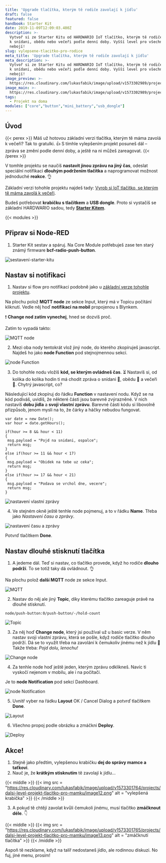 ```yaml
---
title: 'Upgrade tlačítka, kterým tě rodiče zavolají k jídlu'
draft: false
featured: false
handbook: Starter Kit
date: 2019-11-09T12:09:03.400Z
description: >-
  Vytvoř si ze Starter Kitu od HARDWARIO IoT tlačítko, kterým tě rodiče přivolají
  k snídani, obědu nebo večeři podle denní doby. Vyšší level pro všechny, kdo se
  nebojí!
slug: vylepsene-tlacitko-pro-rodice
meta_title: 'Upgrade tlačítka, kterým tě rodiče zavolají k jídlu'
meta_description: >-
  Vytvoř si ze Starter Kitu od HARDWARIO IoT tlačítko, kterým tě rodiče přivolají
  k snídani, obědu nebo večeři podle denní doby. Vyšší level pro všechny, kdo se
  nebojí!
image_preview: >-
  https://res.cloudinary.com/lukasfabik/image/upload/v1573302989/projects/dalsi-level-projekt-tlacitko-pro-mamku/05.png
image_main: >-
  https://res.cloudinary.com/lukasfabik/image/upload/v1573302989/projects/dalsi-level-projekt-tlacitko-pro-mamku/05.png
tags:
  - Projekt na doma
modules: ["core","button","mini_battery","usb_dongle"]
---
```

## Úvod

{{< perex >}}
Máš už hotovou základní verzi tlačítka, kterým tě máma zavolá k večeři? Tak to gratulki. 👍 S tímhle vylepšením projekt posuneš dál – zpráva se změní podle denní doby, a ještě na ni můžeš zareagovat.
{{< /perex >}}

V tomhle projektu se naučíš **nastavit jinou zprávu na jiný čas**, odeslat speciální notifikaci **dlouhým podržením tlačítka** a naprogramovat možnost jednoduché **reakce**. 👌

Základní verzi tohohle projektu najdeš tady: [Vyrob si IoT tlačítko, se kterým tě máma zavolá k večeři](/cs/projects/tlacitko-pro-rodice/).

Budeš potřebovat **krabičku s tlačítkem** a **USB dongle**. Proto si vystačíš se základní HARDWARIO sadou, tedy [**Starter Kitem**](https://shop.hardwario.com/starter-kit/).

{{< modules >}}

## Připrav si Node-RED

1. Starter Kit sestav a spáruj. Na Core Module potřebuješ zase ten starý známý firmware **bcf-radio-push-button**.

![sestavení-starter-kitu](https://res.cloudinary.com/lukasfabik/image/upload/v1573301763/projects/dalsi-level-projekt-tlacitko-pro-mamku/image2.png)

## Nastav si notifikaci

1. Nastav si flow pro notifikaci podobně jako u [základní verze tohohle projektu](/cs/projects/tlacitko-pro-rodice/).

Na plochu polož **MQTT node** ze sekce Input, který má v Topicu počítání kliknutí. Vedle něj hoď **notifikaci na mobil** propojenou s Blynkem.

❗ **Change nod zatím vynechej**, hned se dozvíš proč.

Zatím to vypadá takto:

![MQTT node](https://res.cloudinary.com/lukasfabik/image/upload/v1573301764/projects/dalsi-level-projekt-tlacitko-pro-mamku/image10.png)

2. Mezi oba nody tentokrát vlož jiný node, do kterého zkopíruješ javascript. Najdeš ho jako **node Function** pod stejnojmennou sekcí.

![node Function](https://res.cloudinary.com/lukasfabik/image/upload/v1573301763/projects/dalsi-level-projekt-tlacitko-pro-mamku/image1.png)

3. Do tohohle nodu vložíš **kód, se kterým ovládneš čas**. ⏳ Nastavíš si, od kolika do kolika hodin ti má chodit zpráva o snídani 🍳, obědu 🍗 a večeři 🍕. Chytrý javascript, co?

Následující kód zkopíruj do řádku **Function** v nastavení nodu. Když se na kód podíváš, uvidíš, že některé části jsou barevně zvýrazněné. V nich nastavíš **dobu jídla** a **svoji vlastní zprávu**. Barevné části kódu si libovolně přizpůsob, jenom mysli na to, že čárky a háčky nebudou fungovat.

```
var date = new Date();
var hour = date.getHours();

if(hour >= 8 && hour < 11)
{
 msg.payload = "Pojd na snidani, ospalce";
 return msg;
}
else if(hour >= 11 && hour < 17)
{
 msg.payload = "Obidek na tebe uz ceka";
 return msg;
}
else if(hour >= 17 && hour < 21)
{
 msg.payload = "Podava se vrchol dne, vecere";
 return msg;
}
```

![nastavení vlastní zprávy](https://res.cloudinary.com/lukasfabik/image/upload/v1573301764/projects/dalsi-level-projekt-tlacitko-pro-mamku/image8.png)

4. Ve stejném okně ještě tenhle node pojmenuj, a to v řádku **Name**. Třeba jako _Nastavení času a zprávy_.

![nastavení času a zprávy](https://res.cloudinary.com/lukasfabik/image/upload/v1573301764/projects/dalsi-level-projekt-tlacitko-pro-mamku/image6.png)

Potvrď tlačítkem **Done**.

## Nastav dlouhé stisknutí tlačítka

1. A jedeme dál. Teď si nastav, co tlačítko provede, když ho rodiče **dlouho podrží**. To se totiž taky dá ovládnout. 👌

Na plochu polož **další MQTT** node ze sekce Input.

![MQTT](https://res.cloudinary.com/lukasfabik/image/upload/v1573301764/projects/dalsi-level-projekt-tlacitko-pro-mamku/image7.png)

2. Nastav do něj ale jiný **Topic**, díky kterému tlačítko zareaguje právě na dlouhé stisknutí.

```
node/push-button:0/push-button/-/hold-count
```

![Topic](https://res.cloudinary.com/lukasfabik/image/upload/v1573301763/projects/dalsi-level-projekt-tlacitko-pro-mamku/image4.png)

3. Za něj hoď **Change node**, který jsi používal už u basic verze. V něm nastav svoji vlastní zprávu, která se pošle, když rodiče tlačítko dlouho podrží. Dá se to využít třeba na zavolání k čemukoliv jinému než k jídlu 🙂 Takže třeba: _Pojd dolu, lenochu!_

![Change node](https://res.cloudinary.com/lukasfabik/image/upload/v1573301764/projects/dalsi-level-projekt-tlacitko-pro-mamku/image5.png)

4. Za tenhle node hoď ještě jeden, kterým zprávu odklikneš. Navíc ti vyskočí nejenom v mobilu, ale i na počítači.

Je to **node Notification** pod sekcí Dashboard.

![node Notification](https://res.cloudinary.com/lukasfabik/image/upload/v1573301764/projects/dalsi-level-projekt-tlacitko-pro-mamku/image11.png)

5. Uvnitř vyber na řádku **Layout** OK / Cancel Dialog a potvrď tlačítkem **Done**.

![Layout](https://res.cloudinary.com/lukasfabik/image/upload/v1573301764/projects/dalsi-level-projekt-tlacitko-pro-mamku/image9.png)

6. Všechno propoj podle obrázku a zmáčkni **Deploy**.

![Deploy](https://res.cloudinary.com/lukasfabik/image/upload/v1573301763/projects/dalsi-level-projekt-tlacitko-pro-mamku/image3.png)

## Akce!

1. Stejně jako předtím, vylepšenou krabičku **dej do správy mamce a taťkovi**.
2. Nauč je, že **krátkým stisknutím** tě zavolají k jídlu…

{{< middle >}}
{{< img src = "https://res.cloudinary.com/lukasfabik/image/upload/v1573301764/projects/dalsi-level-projekt-tlacitko-pro-mamku/image12.png" alt = "vylepšená krabička" >}}
{{< /middle >}}

3. A pokud tě chtějí zavolat kvůli čemukoli jinému, musí tlačítko **zmáčknout déle**. 👇

{{< middle >}}
{{< img src = "https://res.cloudinary.com/lukasfabik/image/upload/v1573301765/projects/dalsi-level-projekt-tlacitko-pro-mamku/image13.png" alt = "zmáčknutí tlačítka" >}}
{{< /middle >}}

Aspoň tě nezklame, když na talíř nedostaneš jídlo, ale rodinnou diskuzi. No fuj, jiné menu, prosím!
